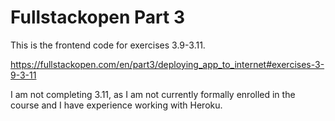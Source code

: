 # Fullstackopen Part 3

This is the frontend code for exercises 3.9-3.11.

https://fullstackopen.com/en/part3/deploying_app_to_internet#exercises-3-9-3-11

I am not completing 3.11, as I am not currently formally enrolled in the course and I have experience working with Heroku.

